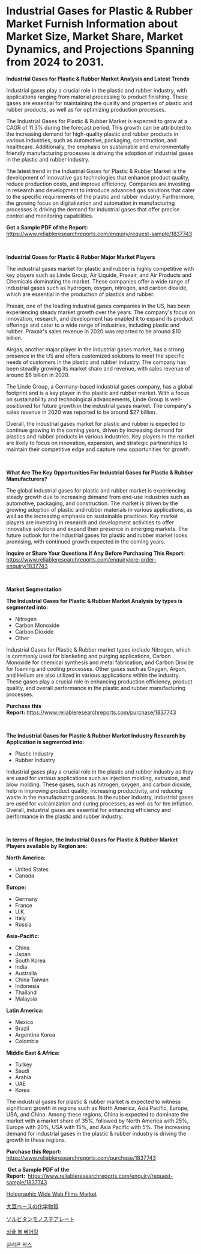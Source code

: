 <p><h1>Industrial Gases for Plastic & Rubber Market Furnish Information about Market Size, Market Share, Market Dynamics, and Projections Spanning from 2024 to 2031.</h1></p><p><strong>Industrial Gases for Plastic & Rubber Market Analysis and Latest Trends</strong></p>
<p><p>Industrial gases play a crucial role in the plastic and rubber industry, with applications ranging from material processing to product finishing. These gases are essential for maintaining the quality and properties of plastic and rubber products, as well as for optimizing production processes.</p><p>The Industrial Gases for Plastic & Rubber Market is expected to grow at a CAGR of 11.3% during the forecast period. This growth can be attributed to the increasing demand for high-quality plastic and rubber products in various industries, such as automotive, packaging, construction, and healthcare. Additionally, the emphasis on sustainable and environmentally friendly manufacturing processes is driving the adoption of industrial gases in the plastic and rubber industry.</p><p>The latest trend in the Industrial Gases for Plastic & Rubber Market is the development of innovative gas technologies that enhance product quality, reduce production costs, and improve efficiency. Companies are investing in research and development to introduce advanced gas solutions that cater to the specific requirements of the plastic and rubber industry. Furthermore, the growing focus on digitalization and automation in manufacturing processes is driving the demand for industrial gases that offer precise control and monitoring capabilities.</p></p>
<p><strong>Get a Sample PDF of the Report:&nbsp;</strong> <a href="https://www.reliableresearchreports.com/enquiry/request-sample/1837743">https://www.reliableresearchreports.com/enquiry/request-sample/1837743</a></p>
<p>&nbsp;</p>
<p><strong>Industrial Gases for Plastic & Rubber Major Market Players</strong></p>
<p><p>The industrial gases market for plastic and rubber is highly competitive with key players such as Linde Group, Air Liquide, Praxair, and Air Products and Chemicals dominating the market. These companies offer a wide range of industrial gases such as hydrogen, oxygen, nitrogen, and carbon dioxide, which are essential in the production of plastics and rubber.</p><p>Praxair, one of the leading industrial gases companies in the US, has been experiencing steady market growth over the years. The company's focus on innovation, research, and development has enabled it to expand its product offerings and cater to a wide range of industries, including plastic and rubber. Praxair's sales revenue in 2020 was reported to be around $10 billion.</p><p>Airgas, another major player in the industrial gases market, has a strong presence in the US and offers customized solutions to meet the specific needs of customers in the plastic and rubber industry. The company has been steadily growing its market share and revenue, with sales revenue of around $6 billion in 2020.</p><p>The Linde Group, a Germany-based industrial gases company, has a global footprint and is a key player in the plastic and rubber market. With a focus on sustainability and technological advancements, Linde Group is well-positioned for future growth in the industrial gases market. The company's sales revenue in 2020 was reported to be around $27 billion.</p><p>Overall, the industrial gases market for plastic and rubber is expected to continue growing in the coming years, driven by increasing demand for plastics and rubber products in various industries. Key players in the market are likely to focus on innovation, expansion, and strategic partnerships to maintain their competitive edge and capture new opportunities for growth.</p></p>
<p>&nbsp;</p>
<p><strong>What Are The Key Opportunities For Industrial Gases for Plastic & Rubber Manufacturers?</strong></p>
<p><p>The global industrial gases for plastic and rubber market is experiencing steady growth due to increasing demand from end-use industries such as automotive, packaging, and construction. The market is driven by the growing adoption of plastic and rubber materials in various applications, as well as the increasing emphasis on sustainable practices. Key market players are investing in research and development activities to offer innovative solutions and expand their presence in emerging markets. The future outlook for the industrial gases for plastic and rubber market looks promising, with continued growth expected in the coming years.</p></p>
<p><strong>Inquire or Share Your Questions If Any Before Purchasing This Report:</strong> <a href="https://www.reliableresearchreports.com/enquiry/pre-order-enquiry/1837743">https://www.reliableresearchreports.com/enquiry/pre-order-enquiry/1837743</a></p>
<p>&nbsp;</p>
<p><strong>Market Segmentation</strong></p>
<p><strong>The Industrial Gases for Plastic & Rubber Market Analysis by types is segmented into:</strong></p>
<p><ul><li>Nitrogen</li><li>Carbon Monoxide</li><li>Carbon Dioxide</li><li>Other</li></ul></p>
<p><p>Industrial Gases for Plastic & Rubber market types include Nitrogen, which is commonly used for blanketing and purging applications, Carbon Monoxide for chemical synthesis and metal fabrication, and Carbon Dioxide for foaming and cooling processes. Other gases such as Oxygen, Argon, and Helium are also utilized in various applications within the industry. These gases play a crucial role in enhancing production efficiency, product quality, and overall performance in the plastic and rubber manufacturing processes.</p></p>
<p><strong>Purchase this Report:&nbsp;</strong><a href="https://www.reliableresearchreports.com/purchase/1837743">https://www.reliableresearchreports.com/purchase/1837743</a></p>
<p>&nbsp;</p>
<p><strong>The Industrial Gases for Plastic & Rubber Market Industry Research by Application is segmented into:</strong></p>
<p><ul><li>Plastic Industry</li><li>Rubber Industry</li></ul></p>
<p><p>Industrial gases play a crucial role in the plastic and rubber industry as they are used for various applications such as injection molding, extrusion, and blow molding. These gases, such as nitrogen, oxygen, and carbon dioxide, help in improving product quality, increasing productivity, and reducing waste in the manufacturing process. In the rubber industry, industrial gases are used for vulcanization and curing processes, as well as for tire inflation. Overall, industrial gases are essential for enhancing efficiency and performance in the plastic and rubber industry.</p></p>
<p>&nbsp;</p>
<p><strong>In terms of Region, the Industrial Gases for Plastic & Rubber Market Players available by Region are:</strong></p>
<p>
    <p> <strong> North America: </strong>
        <ul>
            <li>United States</li>
            <li>Canada</li>
        </ul>
        </p> 
    <p> <strong> Europe: </strong>
        <ul>
            <li>Germany</li>
            <li>France</li>
            <li>U.K.</li>
            <li>Italy</li>
            <li>Russia</li>
        </ul>
        </p> 
    <p> <strong> Asia-Pacific: </strong>
        <ul>
            <li>China</li>
            <li>Japan</li>
            <li>South Korea</li>
            <li>India</li>
            <li>Australia</li>
            <li>China Taiwan</li>
            <li>Indonesia</li>
            <li>Thailand</li>
            <li>Malaysia</li>
        </ul>
        </p> 
    <p> <strong> Latin America: </strong>
        <ul>
            <li>Mexico</li>
            <li>Brazil</li>
            <li>Argentina Korea</li>
            <li>Colombia</li>
        </ul>
        </p> 
    <p> <strong> Middle East & Africa: </strong>
        <ul>
            <li>Turkey</li>
            <li>Saudi</li>
            <li>Arabia</li>
            <li>UAE</li>
            <li>Korea</li>
        </ul>
    </p>
    </p>
<p><p>The industrial gases for plastic & rubber market is expected to witness significant growth in regions such as North America, Asia Pacific, Europe, USA, and China. Among these regions, China is expected to dominate the market with a market share of 35%, followed by North America with 25%, Europe with 20%, USA with 15%, and Asia Pacific with 5%. The increasing demand for industrial gases in the plastic & rubber industry is driving the growth in these regions.</p></p>
<p><strong>Purchase this Report: </strong><a href="https://www.reliableresearchreports.com/purchase/1837743">https://www.reliableresearchreports.com/purchase/1837743</a></p>
<p>&nbsp;<strong>Get a Sample PDF of the Report:&nbsp;&nbsp;</strong><a href="https://www.reliableresearchreports.com/enquiry/request-sample/1837743">https://www.reliableresearchreports.com/enquiry/request-sample/1837743</a></p>
<p><strong></strong></p>
<p><p><a href="https://github.com/moyahfrancoestellec51j635wcx/Market-Research-Report-List-1/blob/main/holographic-wide-web-films-market.md">Holographic Wide Web Films Market</a></p><p><a href="https://medium.com/@janrona788520/%E5%A4%A7%E8%B1%86%E3%82%92%E3%83%99%E3%83%BC%E3%82%B9%E3%81%A8%E3%81%97%E3%81%9F%E5%8C%96%E5%AD%A6%E7%89%A9%E8%B3%AA%E5%B8%82%E5%A0%B4-2031%E5%B9%B4%E3%81%BE%E3%81%A7%E3%81%AE%E6%88%90%E5%8A%9F%E3%81%99%E3%82%8B%E3%83%93%E3%82%B8%E3%83%8D%E3%82%B9%E6%88%A6%E7%95%A5%E3%81%AE%E9%8D%B5-bbdda90ea7f9">大豆ベースの化学物質</a></p><p><a href="https://medium.com/@chrispbacon162023/%E3%82%BD%E3%83%AB%E3%83%93%E3%82%BF%E3%83%B3%E3%83%A2%E3%83%8E%E3%82%B9%E3%83%86%E3%82%A2%E3%83%AC%E3%83%BC%E3%83%88%E5%B8%82%E5%A0%B4%E3%81%AF-%E5%B8%82%E5%A0%B4%E3%82%B7%E3%82%A7%E3%82%A2-%E5%B8%82%E5%A0%B4%E3%83%88%E3%83%AC%E3%83%B3%E3%83%89-%E5%B8%82%E5%A0%B4%E6%88%90%E9%95%B7%E3%81%AB%E9%96%A2%E3%81%99%E3%82%8B%E6%83%85%E5%A0%B1%E3%82%92%E6%8F%90%E4%BE%9B%E3%81%97%E3%81%BE%E3%81%99-d7e2bfb848c5">ソルビタンモノステアレート</a></p><p><a href="https://medium.com/@dallasrrellwg/%EC%8B%B1%EA%B8%80-%EB%B3%BC-%EB%B2%A0%EC%96%B4%EB%A7%81-%EC%8B%9C%EC%9E%A5-%EC%8B%9C%EC%9E%A5-%EC%A0%90%EC%9C%A0%EC%9C%A8-%EC%8B%9C%EC%9E%A5-%ED%8A%B8%EB%A0%8C%EB%93%9C-%EB%B0%8F-%EB%AF%B8%EB%9E%98-%EC%84%B1%EC%9E%A5-%ED%83%90%EA%B5%AC-74c714f3381c">싱글 볼 베어링</a></p><p><a href="https://medium.com/@corneliutrifa2022/%EC%8B%A4%EB%A6%AC%EC%BD%98-%EC%99%81%EC%8A%A4-%EC%8B%9C%EC%9E%A5-%EA%B2%BD%EC%9F%81-%EB%B6%84%EC%84%9D-%EC%8B%9C%EC%9E%A5-%EB%8F%99%ED%96%A5-%EB%B0%8F-2031%EB%85%84%EA%B9%8C%EC%A7%80%EC%9D%98-%EC%98%88%EC%B8%A1-f488ab3ab9a6">실리콘 왁스</a></p></p>